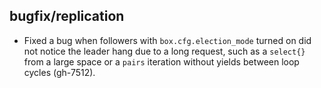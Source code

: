 ## bugfix/replication

* Fixed a bug when followers with `box.cfg.election_mode` turned on did not notice
  the leader hang due to a long request, such as a `select{}` from a large
  space or a `pairs` iteration without yields between loop cycles (gh-7512).
